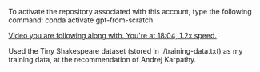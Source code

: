 To activate the repository associated with this account, type the following command:
conda activate gpt-from-scratch

[Video you are following along with. You're at 18:04, 1.2x speed.](https://www.youtube.com/watch?v=kCc8FmEb1nY)

Used the Tiny Shakespeare dataset (stored in ./training-data.txt) as my training data, at the recommendation of Andrej Karpathy.